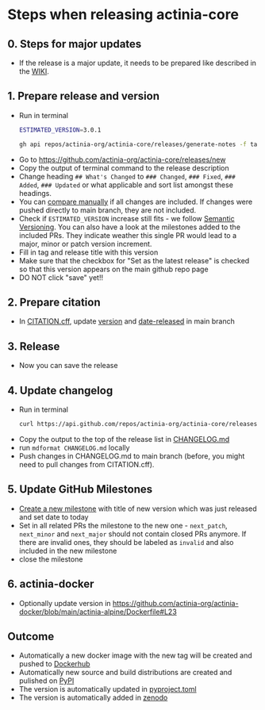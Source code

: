 # Steps when releasing actinia-core

## 0. Steps for major updates

- If the release is a major update, it needs to be prepared like described in the [WIKI](https://github.com/actinia-org/actinia-core/wiki/Versioning).

## 1. Prepare release and version

- Run in terminal
  ```bash
  ESTIMATED_VERSION=3.0.1

  gh api repos/actinia-org/actinia-core/releases/generate-notes -f tag_name="$ESTIMATED_VERSION" -f target_commitish=main -q .body
  ```
- Go to https://github.com/actinia-org/actinia-core/releases/new
- Copy the output of terminal command to the release description
- Change heading `## What's Changed` to `### Changed`, `### Fixed`, `### Added`, `### Updated` or what applicable and sort list amongst these headings.
- You can [compare manually](https://github.com/actinia-org/actinia-core/compare/3.0.0...3.0.1) if all changes are included. If changes were pushed directly to main branch, they are not included.
- Check if `ESTIMATED_VERSION` increase still fits - we follow [Semantic Versioning](https://semver.org/spec/v2.0.0.html). You can also have a look at the milestones added to the included PRs. They indicate weather this single PR would lead to a major, minor or patch version increment.
- Fill in tag and release title with this version
- Make sure that the checkbox for "Set as the latest release" is checked so that this version appears on the main github repo page
- DO NOT click "save" yet!!

## 2. Prepare citation

- In [CITATION.cff](https://github.com/actinia-org/actinia-core/blob/main/CITATION.cff), update [version](https://github.com/actinia-org/actinia-core/blob/main/CITATION.cff#L8) and [date-released](https://github.com/actinia-org/actinia-core/blob/main/CITATION.cff#L10) in main branch

## 3. Release

- Now you can save the release

## 4. Update changelog

- Run in terminal
  ```bash
  curl https://api.github.com/repos/actinia-org/actinia-core/releases/latest | jq -r '. | "## [\(.tag_name)] - \(.published_at | strptime("%Y-%m-%dT%H:%M:%SZ") | strftime("%Y-%m-%d"))\nreleased from \(.target_commitish)\n\(.body) \n"'
  ```
- Copy the output to the top of the release list in [CHANGELOG.md](https://github.com/actinia-org/actinia-core/blob/main/CHANGELOG.md)
- run `mdformat CHANGELOG.md` locally
- Push changes in CHANGELOG.md to main branch (before, you might need to pull changes from CITATION.cff).

## 5. Update GitHub Milestones

- [Create a new milestone](https://github.com/actinia-org/actinia-core/milestones/new) with title of new version which was just released and set date to today
- Set in all related PRs the milestone to the new one - `next_patch`, `next_minor` and `next_major` should not contain closed PRs anymore. If there are invalid ones, they should be labeled as `invalid` and also included in the new milestone
- close the milestone

## 6. actinia-docker

- Optionally update version in https://github.com/actinia-org/actinia-docker/blob/main/actinia-alpine/Dockerfile#L23

## Outcome

- Automatically a new docker image with the new tag will be created and pushed to [Dockerhub](https://hub.docker.com/r/mundialis/actinia-core/tags)
- Automatically new source and build distributions are created and pulished on [PyPI](https://pypi.org/project/actinia-core/)
- The version is automatically updated in [pyproject.toml](pyproject.toml)
- The version is automatically added in [zenodo](https://zenodo.org/records/10695986)
